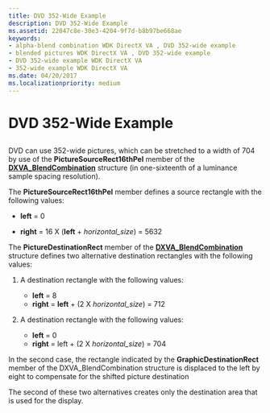 ```yaml
---
title: DVD 352-Wide Example
description: DVD 352-Wide Example
ms.assetid: 22047c8e-30e3-4204-9f7d-b8b97be668ae
keywords:
- alpha-blend combination WDK DirectX VA , DVD 352-wide example
- blended pictures WDK DirectX VA , DVD 352-wide example
- DVD 352-wide example WDK DirectX VA
- 352-wide example WDK DirectX VA
ms.date: 04/20/2017
ms.localizationpriority: medium
---
```


# DVD 352-Wide Example


## <span id="ddk_dvd_352_wide_example_gg"></span><span id="DDK_DVD_352_WIDE_EXAMPLE_GG"></span>


DVD can use 352-wide pictures, which can be stretched to a width of 704 by use of the **PictureSourceRect16thPel** member of the [**DXVA\_BlendCombination**](/windows-hardware/drivers/ddi/dxva/ns-dxva-_dxva_blendcombination) structure (in one-sixteenth of a luminance sample spacing resolution).

The **PictureSourceRect16thPel** member defines a source rectangle with the following values:

-   **left** = 0

-   **right** = 16 X (**left** + *horizontal\_size*) = 5632

The **PictureDestinationRect** member of the [**DXVA\_BlendCombination**](/windows-hardware/drivers/ddi/dxva/ns-dxva-_dxva_blendcombination) structure defines two alternative destination rectangles with the following values:

1.  A destination rectangle with the following values:
    -   **left** = 8
    -   **right** = **left** + (2 X *horizontal\_size*) = 712

2.  A destination rectangle with the following values:
    -   **left** = 0
    -   **right** = left + (2 X *horizontal\_size*) = 704

In the second case, the rectangle indicated by the **GraphicDestinationRect** member of the DXVA\_BlendCombination structure is displaced to the left by eight to compensate for the shifted picture destination

The second of these two alternatives creates only the destination area that is used for the display.

 

